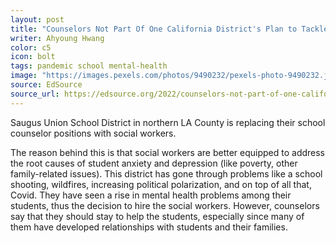 ```yaml
---
layout: post
title: "Counselors Not Part Of One California District's Plan to Tackle Student Mental Health"
writer: Ahyoung Hwang
color: c5
icon: bolt
tags: pandemic school mental-health
image: "https://images.pexels.com/photos/9490232/pexels-photo-9490232.jpeg?auto=compress&cs=tinysrgb&w=1260&h=750&dpr=1"
source: EdSource
source_url: https://edsource.org/2022/counselors-not-part-of-one-california-districts-plan-to-tackle-student-mental-health/672828
---
```


Saugus Union School District in northern LA County is replacing their school counselor positions with social workers.
<!--more-->

The reason behind this is that social workers are better equipped to address the root causes of student anxiety and depression (like poverty, other family-related issues).
This district has gone through problems like a school shooting, wildfires, increasing political polarization, and on top of all that, Covid.
They have seen a rise in mental health problems among their students, thus the decision to hire the social workers.
However, counselors say that they should stay to help the students, especially since many of them have developed relationships with students and their families.
